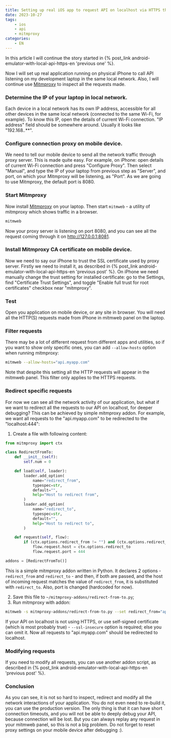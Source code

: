 ```yaml
---
title: Setting up real iOS app to request API on localhost via HTTPS through Mitmproxy
date: 2023-10-27
tags:
    - ios
    - api
    - mitmproxy
categories:
    - EN
---
```


In this article I will continue the story started in {% post_link android-emulator-with-local-api-https-en 'previous one' %}.

Now I will set up real application running on physical iPhone to call API listening on my development laptop in the same local network. Also, I will continue use [Mitmproxy](https://mitmproxy.org) to inspect all the requests made.
<!-- more -->

### Determine the IP of your laptop in local network.
Each device in a local network has its own IP address, accessible for all other devices in the same local network (connected to the same Wi-Fi, for example). To know this IP, open the details of current Wi-Fi connection. "IP address" field should be somewhere around. Usually it looks like "192.168.*.***".

### Configure connection proxy on mobile device.
We need to tell our mobile device to send all the network traffic through proxy server. This is made quite easy. For example, on iPhone: open details of current Wi-Fi connection and press "Configure Proxy". Then select "Manual", and type the IP of your laptop from previous step as "Server", and port, on which your Mitmproxy will be listening, as "Port". As we are going to use Mitmproxy, the default port is 8080.

### Start Mitmproxy
Now install [Mitmproxy](https://mitmproxy.org) on your laptop. Then start `mitmweb` - a utility of mitmproxy which shows traffic in a browser.
```bash
mitmweb
```
Now your proxy server is listening on port 8080, and you can see all the request coming through it on http://127.0.0.1:8081.

### Install Mitmproxy CA certificate on mobile device.
Now we need to say our iPhone to trust the SSL certificate used by proxy server. Firstly we need to install it, as described in {% post_link android-emulator-with-local-api-https-en 'previous post' %}. On iPhone we need manually change the trust setting for installed certificate: go to the Settings, find "Certificate Trust Settings", and toggle "Enable full trust for root certificates" checkbox near "mitmproxy".

### Test
Open you application on mobile device, or any site in browser. You will need all the HTTP(S) requests made from iPhone in mitmweb panel on the laptop.

### Filter requests
There may be a lot of different request from different apps and utilities, so if you want to show only specific ones, you can add `--allow-hosts` option when running mitmproxy:
```bash
mitmweb --allow-hosts="api.myapp.com"
```
Note that despite this setting all the HTTP requests will appear in the mitmweb panel. This filter only applies to the HTTPS requests.

### Redirect specific requests
For now we can see all the network activity of our application, but what if we want to redirect all the requests to our API on localhost, for deeper debugging? This can be achieved by simple mitmproxy addon. For example, we want all requests to the "api.myapp.com" to be redirected to the "localhost:444":
1) Create a file with following content:
```python
from mitmproxy import ctx

class RedirectFromTo:
    def __init__(self):
        self.num = 0

    def load(self, loader):
        loader.add_option(
            name="redirect_from",
            typespec=str,
            default="",
            help="Host to redirect from",
        )
        loader.add_option(
            name="redirect_to",     
            typespec=str,   
            default="",
            help="Host to redirect to",          
        )

    def request(self, flow):
        if (ctx.options.redirect_from != "") and (ctx.options.redirect_to != "") and (flow.request.host == ctx.options.redirect_from):
            flow.request.host = ctx.options.redirect_to
            flow.request.port = 444

addons = [RedirectFromTo()]
```
This is a simple mitmproxy addon written in Python. It declares 2 options - `redirect_from` and `redirect_to` - and then, if both are passed, and the host of incoming request matches the value of `redirect_from`, it is substituted with `redirect_to`. Also, port is changed (hardcoded for now).

2) Save this file to `~/mitmproxy-addons/redirect-from-to.py`;
3) Run mitmproxy with addon:
```bash
mitmweb -s mitmproxy-addons/redirect-from-to.py --set redirect_from="api.myapp.com" --set redirect_to="localhost" --ssl-insecure
```
If your API on localhost is not using HTTPS, or use self-signed certificate (which is most probably true) - `--ssl-insecure` option is required; else you can omit it. Now all requests to "api.myapp.com" should be redirected to localhost.

### Modifying requests
If you need to modify all requests, you can use another addon script, as described in {% post_link android-emulator-with-local-api-https-en 'previous post' %}.

### Conclusion
As you can see, it is not so hard to inspect, redirect and modify all the network interactions of your application. You do not even need to re-build it, you can use the production version. The only thing is that it can have short connection timeouts, and you will not be able to deeply debug your API, because connection will be lost. But you can always replay any request in your mitmweb panel, so this is not a big problem.
Do not forget to reset proxy settings on your mobile device after debugging :).


